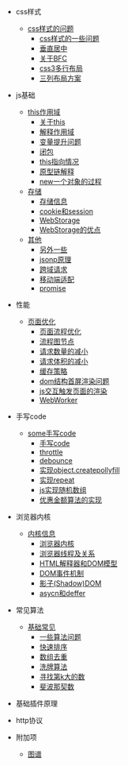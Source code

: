 
- css样式
  - [css样式的问题](/pages/css.md)
    - [css样式的一些问题](/pages/css.md?#id=true)
    - [垂直居中](/pages/css.md?#id=true)
    - [关于BFC](/pages/css.md?#id=true)
    - [css3多行布局](/pages/css.md?#id=true)
    - [三列布局方案](/pages/css.md?#id=true)

- js基础
  - [this作用域](/pages/base/this.md)
    - [关于this](/pages/base/this.md?#id=true)
    - [解释作用域](/pages/base/this.md?#id=true)
    - [变量提升问题](/pages/base/this.md?#id=true)
    - [闭包](/pages/base/this.md?#id=true)
    - [this指向情况](/pages/base/this.md?#id=true)
    - [原型链解释](/pages/base/this.md??#id=true)
    - [new一个对象的过程](/pages/base/this.md??#id=true)
  - [存储](/pages/store.md)
    - [存储信息](/pages/store.md?#id=true)
    - [cookie和session](/pages/store.md?#id=true)
    - [WebStorage](/pages/store.md?#id=true)
    - [WebStorage的优点](/pages/store.md?#id=true)
  - [其他](/pages/base/other.md)
    - [另外一些](/pages/base/other.md?#id=true)
    - [jsonp原理](/pages/base/other.md?#id=true)
    - [跨域请求](/pages/base/other.md?#id=true)
    - [移动端适配](/pages/base/other.md?#id=true)
    - [promise](/pages/base/other.md?#id=true)

- 性能
  - [页面优化](/pages/performance.md)
    - [页面流程优化](/pages/performance.md?#id=true)
    - [流程图节点](/pages/performance.md?#id=true)
    - [请求数量的减小](/pages/performance.md?#id=true)
    - [请求体积的减小](/pages/performance.md?#id=true)
    - [缓存策略](/pages/performance.md?#id=true)
    - [dom结构首屏渲染问题](/pages/performance.md?#id=true)
    - [js交互触发页面的渲染](/pages/performance.md?#id=true)
    - [WebWorker](/pages/performance.md?#id=true)

- 手写code
  - [some手写code](/pages/handcode.md)
    - [手写code](/pages/handcode.md?#id=true)
    - [throttle](/pages/handcode.md?#id=true)
    - [debounce](/pages/handcode.md?#id=true)
    - [实现object.createpollyfill](/pages/handcode.md?#id=true)
    - [实现repeat](/pages/handcode.md?#id=true)
    - [js实现随机数组](/pages/handcode.md?#id=true)
    - [优惠金额算法的实现](/pages/handcode.md?#id=true)      

- 浏览器内核
  - [内核信息](/pages/browsercore.md)
    - [浏览器内核](/pages/browsercore.md?#id=true)
    - [浏览器线程及关系](/pages/browsercore.md?#id=true)
    - [HTML解释器和DOM模型](/pages/browsercore.md?#id=true)
    - [DOM事件机制](/pages/browsercore.md?#id=true)
    - [影子(Shadow)DOM](/pages/browsercore.md?#id=true)
    - [asycn和deffer](/pages/browsercore.md?#id=true)

- 常见算法
  - [基础常见](/pages/algorithm.md)
    - [一些算法问题](/pages/algorithm.md?#id=true)
    - [快速排序](/pages/algorithm.md?#id=true)
    - [数组去重](/pages/algorithm.md?#id=true)
    - [洗牌算法](/pages/algorithm.md?#id=true)
    - [寻找第k大的数](/pages/algorithm.md?#id=true)
    - [斐波那契数](/pages/algorithm.md??#id=true)
- 基础插件原理

- http协议

- 附加项
  - [图谱](/pages/tupu.md?#id=true)  
